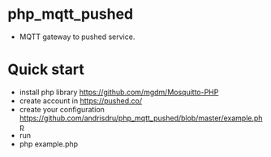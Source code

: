 # php_mqtt_pushed 

* MQTT gateway to pushed service.

# Quick start

* install php library https://github.com/mgdm/Mosquitto-PHP
* create account in https://pushed.co/
* create your configuration https://github.com/andrisdru/php_mqtt_pushed/blob/master/example.php
* run
* php example.php




